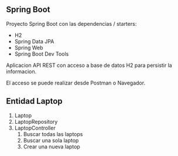## Spring Boot

Proyecto Spring Boot con las dependencias / starters:

* H2
* Spring Data JPA
* Spring Web
* Spring Boot Dev Tools

Aplicacion API REST con acceso a base de datos H2 para persistir la informacion.

El acceso se puede realizar desde Postman o Navegador.

## Entidad Laptop

1. Laptop
2. LaptopRepository
3. LaptopController
    1. Buscar todas las laptops
    2. Buscar una sola laptop
    3. Crear una nueva laptop
